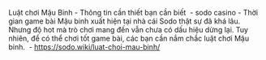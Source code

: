 Luật chơi Mậu Binh - Thông tin cần thiết bạn cần biết  - sodo casino - Thời gian game bài Mậu binh xuất hiện tại nhà cái Sodo thật sự đã khá lâu. Nhưng độ hot mà trò chơi mang đến vẫn chưa có dấu hiệu dừng lại. Tuy nhiên, để có thể chơi tốt game bài, các bạn cần nắm chắc luật chơi Mậu binh.  - https://sodo.wiki/luat-choi-mau-binh/
